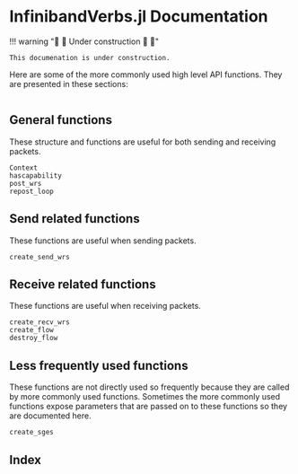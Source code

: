# InfinibandVerbs.jl Documentation

!!! warning "🚧 👷 Under construction 👷 🚧"

    This documenation is under construction.

Here are some of the more commonly used high level API functions.  They are
presented in these sections:

```@contents
```

## General functions

These structure and functions are useful for both sending and receiving packets.

```@docs
Context
hascapability
post_wrs
repost_loop
```

## Send related functions

These functions are useful when sending packets.

```@docs
create_send_wrs
```

## Receive related functions

These functions are useful when receiving packets.

```@docs
create_recv_wrs
create_flow
destroy_flow
```

## Less frequently used functions

These functions are not directly used so frequently because they are called by
more commonly used functions.  Sometimes the more commonly used functions expose
parameters that are passed on to these functions so they are documented here.

```@docs
create_sges
```

## Index

```@index
```
